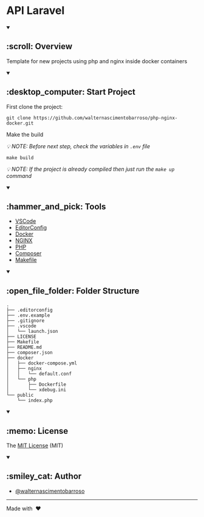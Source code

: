 # API Laravel

<details open>
<summary><h2> :scroll: Overview </h2></summary>

Template for new projects using php and nginx inside docker containers

</details>

<details open>
<summary><h2> :desktop_computer: Start Project </h2></summary>

First clone the project:

```
git clone https://github.com/walternascimentobarroso/php-nginx-docker.git
```

Make the build

_:bulb: NOTE: Before next step, check the variables in `.env` file_

```
make build
```

_:bulb: NOTE: If the project is already compiled then just run the `make up` command_

</details>

<details open>
<summary><h2> :hammer_and_pick: Tools </h2></summary>

-   [VSCode](https://code.visualstudio.com/)
-   [EditorConfig](https://editorconfig.org/)
-   [Docker](https://www.docker.com/)
-   [NGINX](https://www.nginx.com/)
-   [PHP](https://www.php.net/)
-   [Composer](https://getcomposer.org/)
-   [Makefile](https://www.gnu.org/software/make/manual/make.html)

</details>

<details open>
<summary><h2> :open_file_folder: Folder Structure </h2></summary>

```
.
├── .editorconfig
├── .env.example
├── .gitignore
├── .vscode
│   └── launch.json
├── LICENSE
├── Makefile
├── README.md
├── composer.json
├── docker
│   ├── docker-compose.yml
│   ├── nginx
│   │   └── default.conf
│   └── php
│       ├── Dockerfile
│       └── xdebug.ini
└── public
    └── index.php
```

</details>

<details open>
<summary><h2> :memo: License </h2></summary>

The [MIT License](LICENSE) (MIT)

</details>

<details open>
<summary><h2> :smiley_cat: Author </h2></summary>

-   [@walternascimentobarroso](https://walternascimentobarroso.github.io/)

</details>

---

Made with &nbsp;❤️&nbsp;
